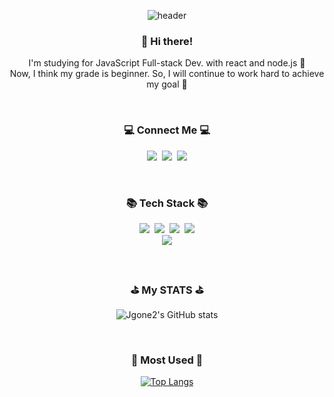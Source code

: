 <div align="center">

![header](https://capsule-render.vercel.app/api?type=slice&color=gradient&height=160&section=header&text=Hi!%20I'm%20GON!&fontAlign=50&fontAlignY=70&fontSize=90&fontColor=fff)
</div>            
            
<h3 align="center">👋 Hi there!</h3>
<p align="center"> I'm studying for JavaScript Full-stack Dev. with react and node.js 🚀<br />
Now, I think my grade is beginner. So, I will continue to work hard to achieve my goal 🌈
</p><br />

<h3 align="center">💻 Connect Me 💻</h3>
<p align="center">
<a href="https://velog.io/@jgone2" target="_blank"><img src="https://img.shields.io/badge/jgoneit.log-20C997?style=flat-square&logo=Vectorlogozone&logoColor=white"/></a>&nbsp
<a href="https://www.instagram.com/jgone2/" target="_blank"><img src="https://img.shields.io/badge/jgone2-E4405F?style=flat-square&logo=Instagram&logoColor=white"/></a>&nbsp
<a href="mailto:jgoneit@gmail.com" target="_blank"><img src="https://img.shields.io/badge/jgoneit@gmail.com-EA4335?style=flat-square&logo=Gmail&logoColor=white"/></a>
</p><br />

<h3 align="center">📚 Tech Stack 📚</h3>
<p align="center">
<img src="https://img.shields.io/badge/HTML-E34F26?style=flat-square&logo=HTML5&logoColor=white"/>&nbsp
<img src="https://img.shields.io/badge/CSS-1572B6?style=flat-square&logo=CSS3&logoColor=white"/>&nbsp
<img src="https://img.shields.io/badge/JavaScript-F7DF1E?style=flat-square&logo=JavaScript&logoColor=white"/>&nbsp
<img src="https://img.shields.io/badge/Python-3776AB?style=flat-square&logo=Python&logoColor=white"/><br />
<img src="https://img.shields.io/badge/Figma-F24E1E?style=flat-square&logo=Figma&logoColor=white"/>
</p><br />

<h3 align="center">⛳️ My STATS ⛳️</h3>
<div align="center">
  
![Jgone2's GitHub stats](https://github-readme-stats.vercel.app/api?username=Jgone2&show_icons=true&theme=tokyonight)
</div><br />

<h3 align="center">📌 Most Used 📌</h3>
<div align="center">
  
[![Top Langs](https://github-readme-stats.vercel.app/api/top-langs/?username=Jgone2&layout=compact)](https://github.com/anuraghazra/github-readme-stats)
</div>
